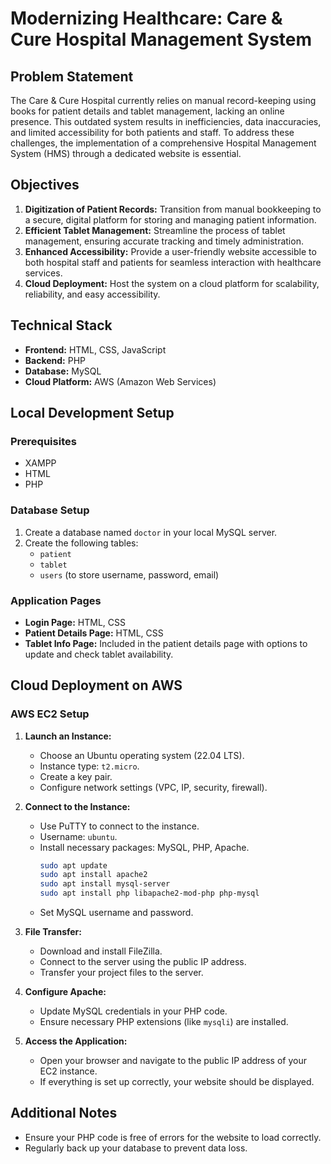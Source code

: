 # Modernizing Healthcare: Care & Cure Hospital Management System

## Problem Statement
The Care & Cure Hospital currently relies on manual record-keeping using books for patient details and tablet management, lacking an online presence. This outdated system results in inefficiencies, data inaccuracies, and limited accessibility for both patients and staff. To address these challenges, the implementation of a comprehensive Hospital Management System (HMS) through a dedicated website is essential.

## Objectives
1. **Digitization of Patient Records:** Transition from manual bookkeeping to a secure, digital platform for storing and managing patient information.
2. **Efficient Tablet Management:** Streamline the process of tablet management, ensuring accurate tracking and timely administration.
3. **Enhanced Accessibility:** Provide a user-friendly website accessible to both hospital staff and patients for seamless interaction with healthcare services.
4. **Cloud Deployment:** Host the system on a cloud platform for scalability, reliability, and easy accessibility.

## Technical Stack
- **Frontend:** HTML, CSS, JavaScript
- **Backend:** PHP
- **Database:** MySQL
- **Cloud Platform:** AWS (Amazon Web Services)

## Local Development Setup
### Prerequisites
- XAMPP
- HTML
- PHP

### Database Setup
1. Create a database named `doctor` in your local MySQL server.
2. Create the following tables:
   - `patient`
   - `tablet`
   - `users` (to store username, password, email)

### Application Pages
- **Login Page:** HTML, CSS
- **Patient Details Page:** HTML, CSS
- **Tablet Info Page:** Included in the patient details page with options to update and check tablet availability.

## Cloud Deployment on AWS
### AWS EC2 Setup
1. **Launch an Instance:**
   - Choose an Ubuntu operating system (22.04 LTS).
   - Instance type: `t2.micro`.
   - Create a key pair.
   - Configure network settings (VPC, IP, security, firewall).

2. **Connect to the Instance:**
   - Use PuTTY to connect to the instance.
   - Username: `ubuntu`.
   - Install necessary packages: MySQL, PHP, Apache.
     ```sh
     sudo apt update
     sudo apt install apache2
     sudo apt install mysql-server
     sudo apt install php libapache2-mod-php php-mysql
     ```
   - Set MySQL username and password.

3. **File Transfer:**
   - Download and install FileZilla.
   - Connect to the server using the public IP address.
   - Transfer your project files to the server.

4. **Configure Apache:**
   - Update MySQL credentials in your PHP code.
   - Ensure necessary PHP extensions (like `mysqli`) are installed.

5. **Access the Application:**
   - Open your browser and navigate to the public IP address of your EC2 instance.
   - If everything is set up correctly, your website should be displayed.

## Additional Notes
- Ensure your PHP code is free of errors for the website to load correctly.
- Regularly back up your database to prevent data loss.

